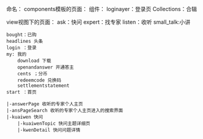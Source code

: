 命名：
components模板的页面：
组件：
	loginayer：登录页
	Collections：合辑


view视图下的页面：
	ask：快问
	expert：找专家
	listen：收听
	small_talk:小讲
	
	bought：已购
	headlines 头条
	login ：登录
	my: 我的
		download 下载
		openandanswer 开通答主
		cents ；分币
		redeemcode 兑换码
		settlementstatement
	start ：首页

	|-answerPage 收听的专家个人主页
	|-ansPageSearch 收听的专家个人主页进入的搜索界面
	|-kuaiwen 快问
		|-kuaiwenTopic 快问主题详细页
		|-kwenDetail 快问问题详情

